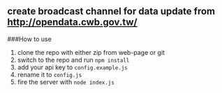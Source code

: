 ## create broadcast channel for data update from http://opendata.cwb.gov.tw/

###How to use

1. clone the repo with either zip from web-page or git
2. switch to the repo and run `npm install`
3. add your api key to `config.example.js`
4. rename it to `config.js`
5. fire the server with `node index.js`
